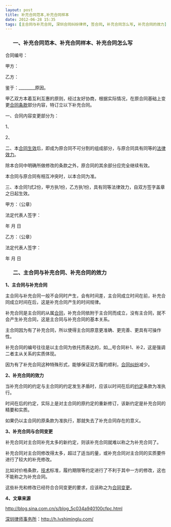 ```yaml
---
layout: post
title: 补充合同范本,补充合同样本
date: 2012-06-28 15:35
tags: [主合同与补充合同, 深圳合同纠纷律师, 签合同, 补充合同怎么写, 补充合同的效力]
---
```

<ol>
<h3>一、补充合同范本、补充合同样本、补充合同怎么写</h3>
</ol>
合同编号：

甲方：

乙方：

鉴于：________原因。

甲乙双方本着互利互惠的原则，经过友好协商，根据实际情况，在原合同基础上变更<a href="http://h.lvshiminglu.com/law/874.html">合同条款</a>部分内容，特订立以下补充合同。

一、合同内容变更部分为：

1、

2、

二、本<a href="http://h.lvshiminglu.com/law/697.html">合同生效</a>后，即成为原合同不可分割的组成部分，与原合同具有同等的<a href="http://h.lvshiminglu.com/law/702.html">法律效力</a>。

除本合同中明确所做修改的条款之外，原合同的其余部分应完全继续有效。

本合同与原合同有相互冲突时，以本合同为准。

三、本合同1式2份，甲方执1份，乙方执1份，具有同等法律效力，自双方签字盖章之日起生效。

甲方：（公章）

法定代表人签字：

年   月   日

乙方：（公章）

法定代表人签字：

年   月   日
<ol>
<h3>二、主合同与补充合同、补充合同的效力</h3>
</ol>
<strong>1、主合同与补充合同</strong>

主合同与补充合同一般不会同时产生，会有时间差，主合同成立时间在前，补充合同成立时间在后，这是补充合同产生的时间规律。

补充合同是主合同的从属<a href="http://h.lvshiminglu.com/law/category/contract">合同</a>，补充合同依附于主合同而成立，没有主合同，就不会产生补充合同，这是主合同与补充合同的基本关系。

主合同因为有了补充合同，所以使得主合同原意更准确、更完善、更具有可操作性。

补充合同的编号往往是以主合同为依托而表达的，如__号合同补1、补2，这是强调二者主从关系的实质体现。

因为有了补充合同这种特殊形式，能够保证双方履约顺利，<a href="http://h.lvshiminglu.com/law/category/contract">合同纠纷</a>减少。

<strong>2、补充合同的效力</strong>

当补充合同的约定与主合同的约定发生矛盾时，应该以时间在后的<a href="http://h.lvshiminglu.com/law/857.html">约定</a>条款为准执行。

时间在后的约定，实际上是对主合同的原约定的重新修订，该新约定是补充合同的精要和实质。

如果仍以主合同的原条款为准执行，那就失去了补充合同存在的意义。

<strong>3、补充合同与合同变更</strong>

补充合同对主合同补充太多的新约定，则该补充合同就难以称之为补充合同了。

补充合同对主合同修改得太多，超过了适当的量，或补充合同对主合同的实质要件进行了较大的补充修改。

比如对价格条款，<a href="http://h.lvshiminglu.com/law/787.html">技术</a>标准，履约期限等约定进行了不利于其中一方的修改，这也不能称之为补充合同。

这些补充和修改已经符合合同变更的要求，应该称之为<a href="http://h.lvshiminglu.com/law/707.html">合同变更</a>。

<strong>4、文章来源</strong>

http://blog.sina.com.cn/s/blog_5c034a940100cfpc.html

<a href="http://h.lvshiminglu.com/">深圳律师事务所</a>：<a href="http://h.lvshiminglu.com/">http://h.lvshiminglu.com/</a>

